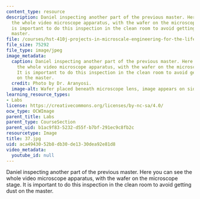 ```yaml
---
content_type: resource
description: Daniel inspecting another part of the previous master. Here you can see
  the whole video microscope apparatus, with the wafer on the microscope stage. It
  is important to do this inspection in the clean room to avoid getting dust on the
  master.
file: /courses/hst-410j-projects-in-microscale-engineering-for-the-life-sciences-spring-2007/aca4943052b8db30de1330dea92e81d8_37.jpg
file_size: 75292
file_type: image/jpeg
image_metadata:
  caption: Daniel inspecting another part of the previous master. Here you can see
    the whole video microscope apparatus, with the wafer on the microscope stage.
    It is important to do this inspection in the clean room to avoid getting dust
    on the master.
  credit: Photo by Dr. Aranyosi.
  image-alt: Wafer placed beneath microscope lens, image appears on side screen.
learning_resource_types:
- Labs
license: https://creativecommons.org/licenses/by-nc-sa/4.0/
ocw_type: OCWImage
parent_title: Labs
parent_type: CourseSection
parent_uid: b1ac9f83-5232-d55f-b7bf-291ec9c8fb2c
resourcetype: Image
title: 37.jpg
uid: aca49430-52b8-db30-de13-30dea92e81d8
video_metadata:
  youtube_id: null
---
```

Daniel inspecting another part of the previous master. Here you can see the whole video microscope apparatus, with the wafer on the microscope stage. It is important to do this inspection in the clean room to avoid getting dust on the master.